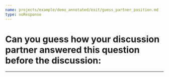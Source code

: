 ```yaml
---
name: projects/example/demo_annotated/exit/guess_partner_position.md
type: noResponse
---
```


# Can you guess how **your discussion partner** answered this question before the discussion:

---
